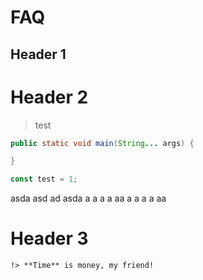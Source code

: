 # FAQ

## Header 1

# Header 2

> test

```java
public static void main(String... args) {

}
```

```javascript
const test = 1;
```

asda
asd
ad
asda
a
a
a
a
aa
a
a
a
a
aa

# Header 3

```
!> **Time** is money, my friend!
```
